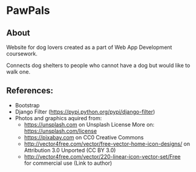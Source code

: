 # PawPals

## About
Website for dog lovers created as a part of Web App Development coursework. 

Connects dog shelters to people who cannot have a dog but would like to walk one.

## References:
- Bootstrap
- Django Filter (https://pypi.python.org/pypi/django-filter)
- Photos and graphics aquired from:
   * https://unsplash.com 
	on Unsplash License
	More on: https://unsplash.com/license
   * https://pixabay.com
	on CC0 Creative Commons
   * http://vector4free.com/vector/free-vector-home-icon-designs/
	on Attribution 3.0 Unported (CC BY 3.0) 
   * http://vector4free.com/vector/220-linear-icon-vector-set/Free 	
	for commercial use (Link to author) 
